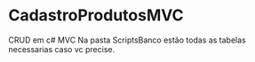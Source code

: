 # CadastroProdutosMVC
CRUD em c# MVC
Na pasta ScriptsBanco estão todas as tabelas necessarias caso vc precise.

